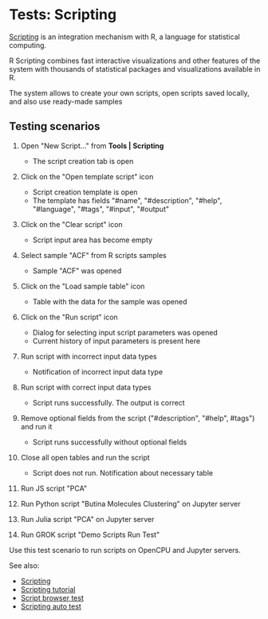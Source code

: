 <!-- TITLE: Tests: Scripting -->
<!-- SUBTITLE: -->

# Tests: Scripting

[Scripting](scripting.md) is an integration mechanism with R, a language for statistical computing.

R Scripting combines fast interactive visualizations and other features of the system 
with thousands of statistical packages and visualizations available in R.

The system allows to create your own scripts, open scripts saved locally, and also use ready-made samples

## Testing scenarios


1. Open "New Script..." from **Tools | Scripting**
   * The script creation tab is open

1. Click on the "Open template script" icon
   * Script creation template is open 
   * The template has fields "#name", "#description", "#help", "#language", "#tags", "#input", "#output"

1. Click on the "Clear script" icon
   * Script input area has become empty

1. Select sample "ACF" from R scripts samples
   * Sample "ACF" was opened

1. Click on the "Load sample table" icon
   * Table with the data for the sample was opened

1. Click on the "Run script" icon
   * Dialog for selecting input script parameters was opened 
   * Current history of input parameters is present here

1. Run script with incorrect input data types 
   * Notification of incorrect input data type

1. Run script with correct input data types 
   * Script runs successfully. The output is correct

1. Remove optional fields from the script ("#description", "#help", #tags") and run it
   * Script runs successfully without optional fields

1. Close all open tables and run the script
   * Script does not run. Notification about necessary table

1. Run JS script "PCA" 

1. Run Python script "Butina Molecules Clustering" on Jupyter server

1. Run Julia script "PCA" on Jupyter server

1. Run GROK script "Demo Scripts Run Test" 

Use this test scenario to run scripts on OpenCPU and Jupyter servers.


See also:
  * [Scripting](scripting.md)
  * [Scripting tutorial](../_internal/tutorials/scripting.md)
  * [Script browser test](../tests/script-browser-test.md)
  * [Scripting auto test](scripting-test.side)